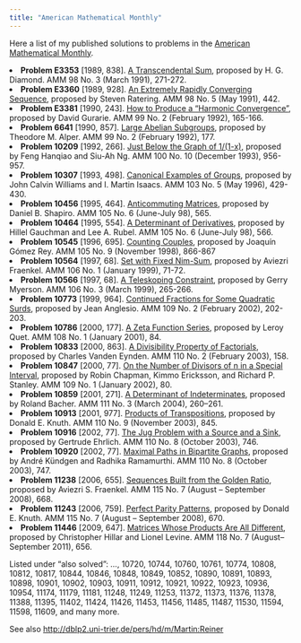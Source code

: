 ```yaml
---
title: "American Mathematical Monthly"
---
```


Here a list of my published solutions to problems in the [American Mathematical Monthly](http://www.maa.org/press/periodicals/american-mathematical-monthly).

<li><strong>Problem E3353</strong> [1989, 838]. <a href="https://www.jstor.org/stable/2325040">A Transcendental Sum</a>, proposed by H. G. Diamond. AMM 98 No. 3 (March 1991), 271-272.</li>
<li><strong>Problem E3360</strong> [1989, 928]. <a href="https://www.jstor.org/stable/2323868">An Extremely Rapidly Converging Sequence</a>, proposed by Steven Ratering. AMM 98 No. 5 (May 1991), 442.</li>
<li><strong>Problem E3381</strong> [1990, 243]. <a href="https://www.jstor.org/stable/2324194">How to Produce a “Harmonic Convergence”</a>, proposed by David Gurarie. AMM 99 No. 2 (February 1992), 165-166.</li>
<li><strong>Problem 6641</strong> [1990, 857]. <a href="https://www.jstor.org/stable/2324201">Large Abelian Subgroups</a>, proposed by Theodore M. Alper. AMM 99 No. 2 (February 1992), 177.</li>
<li><strong>Problem 10209</strong> [1992, 266]. <a href="https://www.jstor.org/stable/2324228">Just Below the Graph of 1/(1-x)</a>, proposed by Feng Hanqiao and Siu-Ah Ng. AMM 100 No. 10 (December 1993), 956-957.</li>
<li><strong>Problem 10307</strong> [1993, 498]. <a href="https://www.jstor.org/stable/2974940">Canonical Examples of Groups</a>, proposed by John Calvin Williams and I. Martin Isaacs. AMM 103 No. 5 (May 1996), 429-430.</li>
<li><strong>Problem 10456</strong> [1995, 464]. <a href="https://www.jstor.org/stable/2589421">Anticommuting Matrices</a>, proposed by Daniel B. Shapiro. AMM 105 No. 6 (June-July 98), 565.</li>
<li><strong>Problem 10464</strong> [1995, 554]. <a href="https://www.jstor.org/stable/2589422">A Determinant of Derivatives</a>, proposed by Hillel Gauchman and Lee A. Rubel. AMM 105 No. 6 (June-July 98), 566.</li>
<li><strong>Problem 10545</strong> [1996, 695]. <a href="https://www.jstor.org/stable/2589231">Counting Couples</a>, proposed by Joaquín Gómez Rey. AMM 105 No. 9 (November 1998), 866-867</li>
<li><strong>Problem 10564</strong> [1997, 68]. <a href="https://www.jstor.org/stable/2589601">Set with Fixed Nim-Sum</a>, proposed by Aviezri Fraenkel. AMM 106 No. 1 (January 1999), 71-72.</li>
<li><strong>Problem 10566</strong> [1997, 68]. <a href="https://www.jstor.org/stable/2589693">A Teleskoping Constraint</a>, proposed by Gerry Myerson. AMM 106 No. 3 (March 1999), 265-266.</li>
<li><strong>Problem 10773</strong> [1999, 964]. <a href="https://www.jstor.org/stable/2695342">Continued Fractions for Some Quadratic Surds</a>, proposed by Jean Anglesio. AMM 109 No. 2 (February 2002), 202-203.</li>
<li><strong>Problem 10786</strong> [2000, 177]. <a href="https://www.jstor.org/stable/2695697">A Zeta Function Series</a>, proposed by Leroy Quet. AMM 108 No. 1 (January 2001), 84.</li>
<li><strong>Problem 10833</strong> [2000, 863]. <a href="https://www.jstor.org/stable/3647786">A Divisibility Property of Factorials</a>, proposed by Charles Vanden Eynden. AMM 110 No. 2 (February 2003), 158.</li>
<li><strong>Problem 10847</strong> [2000, 77]. <a href="https://www.jstor.org/stable/2695782">On the Number of Divisors of n in a Special Interval</a>, proposed by Robin Chapman, Kimmo Ericksson, and Richard P. Stanley. AMM 109 No. 1 (January 2002), 80.</li>
<li><strong>Problem 10859</strong> [2001, 271]. <a href="http://www.jstor.org/stable/4145143">A Determinant of Indeterminates</a>, proposed by Roland Bacher. AMM 111 No. 3 (March 2004), 260–261.</li>
<li><strong>Problem 10913</strong> [2001, 977]. <a href="https://www.jstor.org/stable/3647812">Products of Transpositions</a>, proposed by Donald E. Knuth. AMM 110 No. 9 (November 2003), 845.</li>
<li><strong>Problem 10916</strong> [2002, 77]. <a href="www.jstor.org/stable/3647869">The Jug Problem with a Source and a Sink</a>, proposed by Gertrude Ehrlich. AMM 110 No. 8 (October 2003), 746.</li>
<li><strong>Problem 10920</strong> [2002, 77]. <a href="https://www.jstor.org/stable/3647871">Maximal Paths in Bipartite Graphs</a>, proposed by André Kündgen and Radhika Ramamurthi. AMM 110 No. 8 (October 2003), 747.</li>
<li><strong>Problem 11238</strong> [2006, 655]. <a href="http://www.jstor.org/stable/27642573">Sequences Built from the Golden Ratio</a>, proposed by Aviezri S. Fraenkel. AMM 115 No. 7 (August &#8211; September 2008), 668.</li>
<li><strong>Problem 11243</strong> [2006, 759]. <a href="https://www.jstor.org/stable/27642574">Perfect Parity Patterns</a>, proposed by Donald E. Knuth. AMM 115 No. 7 (August &#8211; September 2008), 670.</li>
<li><strong>Problem 11446</strong> [2009, 647]. <a href="https://www.jstor.org/stable/10.4169/amer.math.monthly.118.07.653">Matrices Whose Products Are All Different</a>, proposed by Christopher Hillar and Lionel Levine. AMM 118 No. 7 (August–September 2011), 656.</li>
</ul>

Listed under “also solved”: &#8230;, 10720, 10744, 10760, 10761, 10774, 10808, 10812, 10817, 10844, 10846, 10848, 10849, 10852, 10890, 10891, 10893, 10898, 10901, 10902, 10903, 10911, 10912, 10921, 10922, 10923, 10936, 10954, 11174, 11179, 11181, 11248, 11249, 11253, 11372, 11373, 11376, 11378, 11388, 11395, 11402, 11424, 11426, 11453, 11456, 11485, 11487, 11530, 11594, 11598, 11609, and many more.

See also <a href="http://dblp2.uni-trier.de/pers/hd/m/Martin:Reiner" rel="nofollow">http://dblp2.uni-trier.de/pers/hd/m/Martin:Reiner</a>
